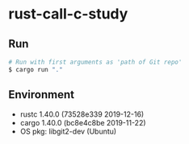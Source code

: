 # rust-call-c-study

## Run

```bash
# Run with first arguments as 'path of Git repo'
$ cargo run "."
```

## Environment

* rustc 1.40.0 (73528e339 2019-12-16)
* cargo 1.40.0 (bc8e4c8be 2019-11-22)
* OS pkg: libgit2-dev (Ubuntu)
